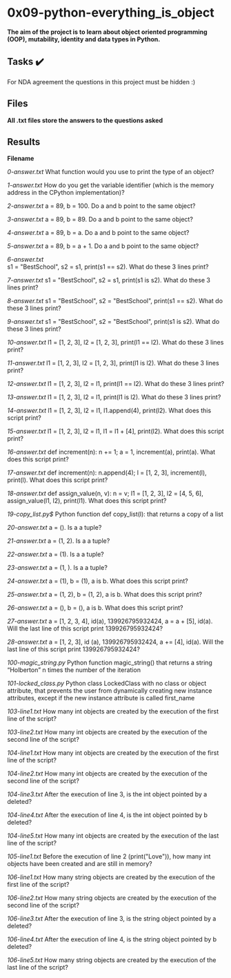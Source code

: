 # 0x09-python-everything_is_object

**The aim of the project is to learn about object oriented programming (OOP), mutability, identity and data types in Python.**

## Tasks ✔️
For NDA agreement the questions in this project must be hidden :)

## Files

**All .txt files store the answers to the questions asked**

## Results 

**Filename**

*0-answer.txt*
What function would you use to print the type of an object?

*1-answer.txt*
How do you get the variable identifier (which is the memory address in the CPython implementation)?

*2-answer.txt*
a = 89, b = 100. Do a and b point to the same object?

*3-answer.txt*
a = 89, b = 89. Do a and b point to the same object?

*4-answer.txt*
a = 89, b = a. Do a and b point to the same object?

*5-answer.txt*
a = 89, b = a + 1. Do a and b point to the same object?

*6-answer.txt*	
s1 = "BestSchool", s2 = s1, print(s1 == s2). What do these 3 lines print?

*7-answer.txt*
s1 = "BestSchool", s2 = s1, print(s1 is s2). What do these 3 lines print?

*8-answer.txt*
s1 = "BestSchool", s2 = "BestSchool", print(s1 == s2). What do these 3 lines print?

*9-answer.txt*
s1 = "BestSchool", s2 = "BestSchool", print(s1 is s2). What do these 3 lines print?

*10-answer.txt*
l1 = [1, 2, 3], l2 = [1, 2, 3], print(l1 == l2). What do these 3 lines print?

*11-answer.txt* 
l1 = [1, 2, 3], l2 = [1, 2, 3], print(l1 is l2). What do these 3 lines print?

*12-answer.txt*
l1 = [1, 2, 3], l2 = l1, print(l1 == l2). What do these 3 lines print?

*13-answer.txt*
l1 = [1, 2, 3], l2 = l1, print(l1 is l2). What do these 3 lines print?

*14-answer.txt*
l1 = [1, 2, 3], l2 = l1, l1.append(4), print(l2). What does this script print?

*15-answer.txt*
l1 = [1, 2, 3], l2 = l1, l1 = l1 + [4], print(l2). What does this script print?

*16-answer.txt*	
def increment(n): n += 1; a = 1, increment(a), print(a). What does this script print?

*17-answer.txt*
def increment(n): n.append(4); l = [1, 2, 3], increment(l), print(l). What does this script print?

*18-answer.txt*
def assign_value(n, v): n = v; l1 = [1, 2, 3], l2 = [4, 5, 6], assign_value(l1, l2), print(l1). What does this script print?

*19-copy_list.py$*
Python function def copy_list(l): that returns a copy of a list

*20-answer.txt*
a = (). Is a a tuple?

*21-answer.txt*
a = (1, 2). Is a a tuple?

*22-answer.txt*
a = (1). Is a a tuple?

*23-answer.txt*
a = (1, ). Is a a tuple?

*24-answer.txt*
a = (1), b = (1), a is b. What does this script print?

*25-answer.txt*
a = (1, 2), b = (1, 2), a is b. What does this script print?

*26-answer.txt*
a = (), b = (), a is b. What does this script print?

*27-answer.txt*
a = [1, 2, 3, 4], id(a), 139926795932424, a = a + [5], id(a). Will the last line of this script print 139926795932424?

*28-answer.txt*
a = [1, 2, 3], id (a), 139926795932424, a += [4], id(a). Will the last line of this script print 139926795932424?

*100-magic_string.py*
Python function magic_string() that returns a string “Holberton” n times the number of the iteration

*101-locked_class.py*
Python class LockedClass with no class or object attribute, that prevents the user from dynamically creating new instance attributes, except if the new instance attribute is called first_name

*103-line1.txt*
How many int objects are created by the execution of the first line of the script?

*103-line2.txt*
How many int objects are created by the execution of the second line of the script?

*104-line1.txt*
How many int objects are created by the execution of the first line of the script?

*104-line2.txt*
How many int objects are created by the execution of the second line of the script?

*104-line3.txt*
After the execution of line 3, is the int object pointed by a deleted?

*104-line4.txt*
After the execution of line 4, is the int object pointed by b deleted?

*104-line5.txt*
How many int objects are created by the execution of the last line of the script?

*105-line1.txt*
Before the execution of line 2 (print("Love")), how many int objects have been created and are still in memory?

*106-line1.txt*	
How many string objects are created by the execution of the first line of the script?<F11>

*106-line2.txt*
How many string objects are created by the execution of the second line of the script?

*106-line3.txt*
After the execution of line 3, is the string object pointed by a deleted?

*106-line4.txt*	
After the execution of line 4, is the string object pointed by b deleted?

*106-line5.txt*	
How many string objects are created by the execution of the last line of the script?
